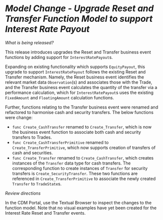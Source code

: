 # *Model Change - Upgrade Reset and Transfer Function Model to support Interest Rate Payout*

_What is being released?_

This release introduces upgrades the Reset and Transfer business event functions by adding support for `InterestRatePayout`s. 

Expanding on existing functionality which supports `EquityPayout`, this upgrade to support `InterestRatePayout` follows the existing Reset and Transfer mechanism. Namely, the Reset business event identifies the relevant market data `Observation`(s) and associates those with the Trade, and the Transfer business event calculates the quantity of the transfer via a performance calculation, which for `InterestRatePayout`s uses the existing `FixedAmount` and `FloatingAmount` calculation functions.

Further, functions relating to the Transfer business event were renamed and refactored to harmonise cash and security transfers. The below functions were change:

* `func Create_CashTransfer` renamed to `Create_Transfer`, which is now the business event function to associate both cash and security transfers to Trades.
* `func Create_CashTransferPrimitive` renamed to `Create_TransferPrimitive`, which now supports creation of transfers of cash and securities.
* `func Create_Transfer` renamed to `Create_CashTransfer`, which creates instances of the `Transfer` data type for cash transfers. The corresponding function to create instances of `Transfer` for security transfers is `Create_SecurityTransfer`. These two functions are referenced in `Create_TransferPrimitive` to associate the newly created `Transfer` to `TradeState`s.


_Review directions_

In the CDM Portal, use the Textual Browser to inspect the changes to the function model. Note that no visual examples have yet been created for the Interest Rate Reset and Transfer events.
